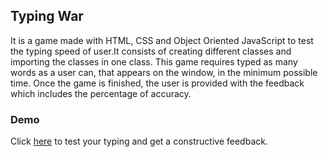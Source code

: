 ## Typing War
It is a game made with HTML, CSS and Object Oriented JavaScript to test the typing speed of user.It consists of creating different classes and importing the classes in one class. This game requires typed as many words as a user can, that appears on the window, in the minimum possible time. Once the game is finished, the user is provided with the feedback which includes the percentage of accuracy.

### Demo

Click [here](https://gurveerkaur1.github.io/typing-war/) to test your typing and get a constructive feedback.



